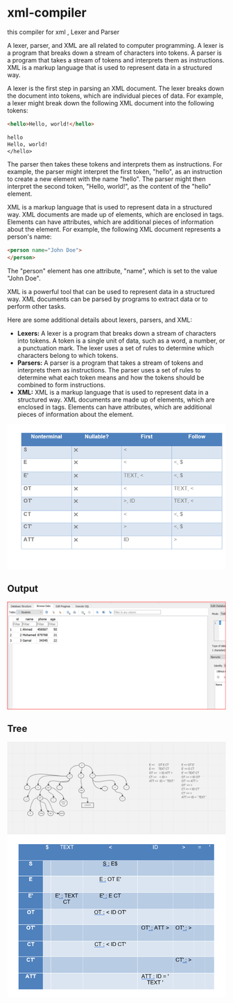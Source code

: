 # xml-compiler
this compiler for xml , Lexer and Parser


A lexer, parser, and XML are all related to computer programming. A lexer is a program that breaks down a stream of characters into tokens. A parser is a program that takes a stream of tokens and interprets them as instructions. XML is a markup language that is used to represent data in a structured way.

A lexer is the first step in parsing an XML document. The lexer breaks down the document into tokens, which are individual pieces of data. For example, a lexer might break down the following XML document into the following tokens:

```html
<hello>Hello, world!</hello>
```

```
hello
Hello, world!
</hello>
```

The parser then takes these tokens and interprets them as instructions. For example, the parser might interpret the first token, "hello", as an instruction to create a new element with the name "hello". The parser might then interpret the second token, "Hello, world!", as the content of the "hello" element.

XML is a markup language that is used to represent data in a structured way. XML documents are made up of elements, which are enclosed in tags. Elements can have attributes, which are additional pieces of information about the element. For example, the following XML document represents a person's name:

```html
<person name="John Doe">
</person>
```

The "person" element has one attribute, "name", which is set to the value "John Doe".

XML is a powerful tool that can be used to represent data in a structured way. XML documents can be parsed by programs to extract data or to perform other tasks.

Here are some additional details about lexers, parsers, and XML:

* **Lexers:** A lexer is a program that breaks down a stream of characters into tokens. A token is a single unit of data, such as a word, a number, or a punctuation mark. The lexer uses a set of rules to determine which characters belong to which tokens.
* **Parsers:** A parser is a program that takes a stream of tokens and interprets them as instructions. The parser uses a set of rules to determine what each token means and how the tokens should be combined to form instructions.
* **XML:** XML is a markup language that is used to represent data in a structured way. XML documents are made up of elements, which are enclosed in tags. Elements can have attributes, which are additional pieces of information about the element.




![Image alt text](https://github.com/gamalahmed3265/xml-compiler/blob/version2/image/1.png)
## Output
![Image alt text](https://github.com/gamalahmed3265/xml-compiler/blob/version2/image/output.png)
## Tree
![Image alt text](https://github.com/gamalahmed3265/xml-compiler/blob/version2/image/drawing.png)
![Image alt text](https://github.com/gamalahmed3265/xml-compiler/blob/version2/image/2022-12-22-20-23-54.png)

